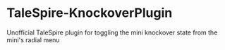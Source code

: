 # TaleSpire-KnockoverPlugin
Unofficial TaleSpire plugin for toggling the mini knockover state from the mini's radial menu

